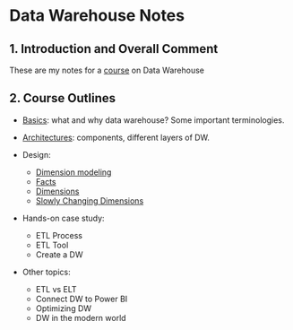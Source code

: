 # Data Warehouse Notes

## 1. Introduction and Overall Comment

These are my notes for a [course](https://www.udemy.com/course/data-warehouse-the-ultimate-guide/?couponCode=OF83024D) on Data Warehouse

## 2. Course Outlines

- [Basics](./theories/Basics.md): what and why data warehouse? Some important terminologies.

- [Architectures](./theories/Architecture.md): components, different layers of DW.

- Design:
    - [Dimension modeling](./theories/Dimensional_Modeling.md)
    - [Facts](./theories/Facts.md)
    - [Dimensions](./theories/Dimensions.md)
    - [Slowly Changing Dimensions](./theories/Slowly_Changing_Dimensions.md)

- Hands-on case study:
    - ETL Process
    - ETL Tool
    - Create a DW

- Other topics:
    - ETL vs ELT
    - Connect DW to Power BI
    - Optimizing DW
    - DW in the modern world
